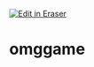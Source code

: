 <p><a target="_blank" href="https://app.eraser.io/workspace/0DCtgtTCfUkwoOKLAl5I" id="edit-in-eraser-github-link"><img alt="Edit in Eraser" src="https://firebasestorage.googleapis.com/v0/b/second-petal-295822.appspot.com/o/images%2Fgithub%2FOpen%20in%20Eraser.svg?alt=media&amp;token=968381c8-a7e7-472a-8ed6-4a6626da5501"></a></p>

# omggame

<!--- Eraser file: https://app.eraser.io/workspace/0DCtgtTCfUkwoOKLAl5I --->
